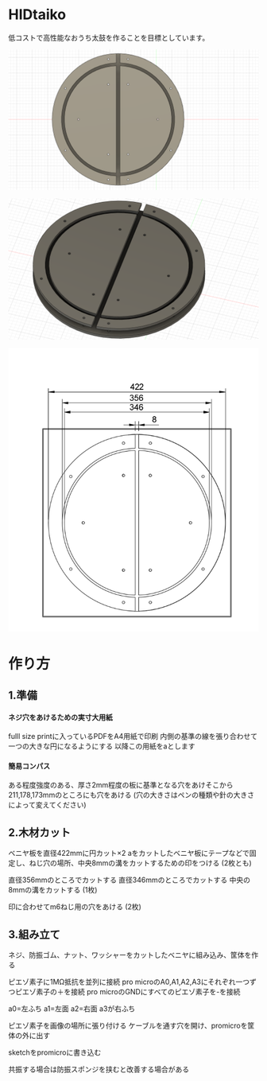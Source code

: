# HIDtaiko
低コストで高性能なおうち太鼓を作ることを目標としています。

![c.png](images/images/c.png)

![b.png](images/images/b.png)


![a.png](images/images/a.png)

# 作り方

## 1.準備
#### ネジ穴をあけるための実寸大用紙
fulll size printに入っているPDFをA4用紙で印刷
内側の基準の線を張り合わせて一つの大きな円になるようにする
以降この用紙をaとします

#### 簡易コンパス
ある程度強度のある、厚さ2mm程度の板に基準となる穴をあけそこから211,178,173mmのところにも穴をあける
(穴の大きさはペンの種類や針の大きさによって変えてください)

## 2.木材カット
ベニヤ板を直径422mmに円カット×2
aをカットしたベニヤ板にテープなどで固定し、ねじ穴の場所、中央8mmの溝をカットするための印をつける
(2枚とも)

直径356mmのところでカットする
直径346mmのところでカットする
中央の8mmの溝をカットする
(1枚)

印に合わせてm6ねじ用の穴をあける
(2枚)

## 3.組み立て
ネジ、防振ゴム、ナット、ワッシャーをカットしたベニヤに組み込み、筐体を作る

ピエゾ素子に1MΩ抵抗を並列に接続
pro microのA0,A1,A2,A3にそれぞれ一つずつピエゾ素子の＋を接続 
pro microのGNDにすべてのピエゾ素子を-を接続

a0=左ふち a1=左面 a2=右面 a3が右ふち

ピエゾ素子を画像の場所に張り付ける
ケーブルを通す穴を開け、promicroを筐体の外に出す

sketchをpromicroに書き込む

共振する場合は防振スポンジを挟むと改善する場合がある



